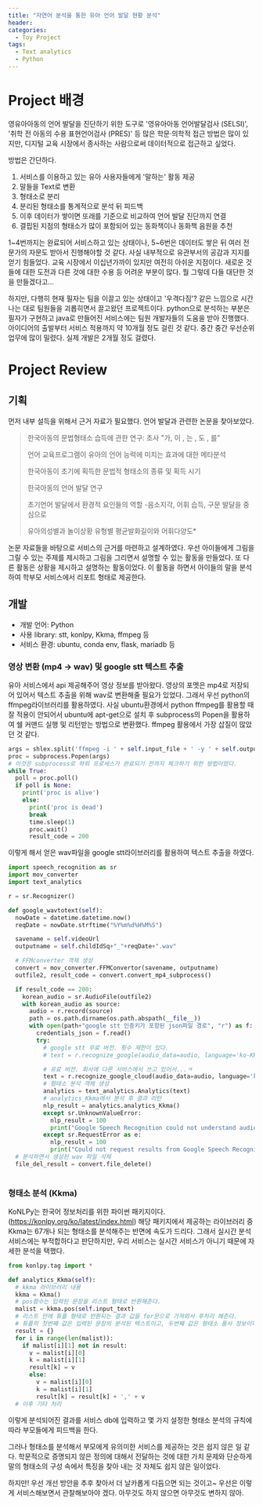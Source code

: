 ```yaml
---
title: "자연어 분석을 통한 유아 언어 발달 현황 분석"
header:
categories:
  - Toy Project
tags:
  - Text analytics
  - Python
---
```




# Project 배경

영유아아동의 언어 발달을 진단하기 위한 도구로 '영유아아동 언어발달검사 (SELSI)', '취학 전 아동의 수용 표현언어검사 (PRES)' 등 많은 학문·의학적 접근 방법은 많이 있지만, 디지털 교육 시장에서 종사하는 사람으로써 데이터적으로 접근하고 싶었다.

방법은 간단하다. 

1. 서비스를 이용하고 있는 유아 사용자들에게 '말하는' 활동 제공
2. 말들을 Text로 변환
3. 형태소로 분리
4. 분리된 형태소를 통계적으로 분석 뒤 피드백
5. 이후 데이터가 쌓이면 또래를 기준으로 비교하여 언어 발달 진단까지 연결
6. 결핍된 지점의 형태소가 많이 포함되어 있는 동화책이나 동화책 음원을 추천

1~4번까지는 완료되어 서비스하고 있는 상태이나, 5~6번은 데이터도 쌓은 뒤 여러 전문가의 자문도 받아서 진행해야할 것 같다. 사실 내부적으로 유관부서의 공감과 지지를 얻기 힘들었다. 교육 시장에서 이십년가까이 있지만 여전히 아쉬운 지점이다. 새로운 것들에 대한 도전과 다른 것에 대한 수용 등 어려운 부분이 많다. 뭘 그렇데 다들 대단한 것을 만들겠다고...

하지만, 다행히 현재 필자는 팀을 이끌고 있는 상태이고 '우격다짐'? 같은 느낌으로 시간나는 대로 팀원들을 괴롭히면서 끌고왔던 프로젝트이다. python으로 분석하는 부분은 필자가 구현하고 java로 만들어진 서비스에는 팀원 개발자들의 도움을 받아 진행했다. 아이디어의 출발부터 서비스 적용까지 약 10개월 정도 걸린 것 같다. 중간 중간 우선순위 업무에 많이 밀렸다. 실제 개발은 2개월 정도 걸렸다.



# Project Review

## 기획

먼저 내부 설득을 위해서 근거 자료가 필요했다. 언어 발달과 관련한 논문을 찾아보았다. 

> 한국아동의 문법형태소 습득에 관한 연구: 조사 "가, 이 , 는 , 도 , 를”
>
> 언어 교육프로그램이 유아의 언어 능력에 미치는 효과에 대한 메타분석
>
> 한국아동이 초기에 획득한 문법적 형태소의 종류 및 획득 시기
>
> 한국아동의 언어 발달 연구
>
> 초기언어 발달에서 환경적 요인들의 역할 -음소지각, 어휘 습득, 구문 발달을 중심으로
>
> 유아의성별과 놀이상황 유형별 평균발화길이와 어휘다양도*

논문 자료들을 바탕으로 서비스의 근거를 마련하고 설계하였다. 우선 아이들에게 그림을 그릴 수 있는 주제를 제시하고 그림을 그리면서 설명할 수 있는 활동을 만들었다. 또 다른 활동은 상황을 제시하고 설명하는 활동이었다. 이 활동을 하면서 아이들의 말을 분석하여 학부모 서비스에서 리포트 형태로 제공한다.

## 개발

- 개발 언어: Python
- 사용 library: stt, konlpy, Kkma, ffmpeg 등
- 서비스 환경: ubuntu, conda env, flask, mariadb 등

### 영상 변환 (mp4 -> wav)  및 google stt 텍스트 추출

유아 서비스에서 api 제공해주어 영상 정보를 받아왔다. 영상의 포멧은 mp4로 저장되어 있어서 텍스트 추출을 위해 wav로 변환해줄 필요가 있었다. 그래서 우선 python의 ffmpeg라이브러리를 활용하였다. 사실 ubuntu환경에서 python ffmpeg를 활용할 때 잘 적용이 안되어서 ubuntu에 apt-get으로 설치 후 subprocess의 Popen을 활용하여 쉘 커맨드 실행 및 리턴받는 방법으로 변환했다. ffmpeg 활용에서 가장 삽질이 많았던 것 같다.

```python
args = shlex.split('ffmpeg -i ' + self.input_file + ' -y ' + self.output_file)
proc = subprocess.Popen(args)
# 이것은 subprocess로 하위 프로세스가 완료되기 전까지 체크하기 위한 방법이었다.
while True:
  poll = proc.poll()
  if poll is None:
    print('proc is alive')
    else:
      print('proc is dead')
      break
      time.sleep(1)
      proc.wait()
      result_code = 200        
```

이렇게 해서 얻은 wav파일을 google stt라이브러리를 활용하여 텍스트 추출을 하였다. 

```python
import speech_recognition as sr
import mov_converter
import text_analytics

r = sr.Recognizer()

def google_wavtotext(self):
  nowDate = datetime.datetime.now()
  reqDate = nowDate.strftime("%Y%m%d%H%M%S")

  savename = self.videoUrl
  outputname = self.childIdSq+"_"+reqDate+".wav"

  # FFMconverter 객체 생성
  convert = mov_converter.FFMConvertor(savename, outputname)
  outfile2, result_code = convert.convert_mp4_subprocess()

  if result_code == 200:
    korean_audio = sr.AudioFile(outfile2)
    with korean_audio as source:
      audio = r.record(source)
      path = os.path.dirname(os.path.abspath(__file__))
      with open(path+"google stt 인증키가 포함된 json파일 경로", "r") as f:
        credentials_json = f.read()
        try:                
          # google stt 무료 버전. 횟수 제한이 있다.
          # text = r.recognize_google(audio_data=audio, language='ko-KR')

          # 유료 버전. 회사에 다른 서비스에서 쓰고 있어서...ㅋ
          text = r.recognize_google_cloud(audio_data=audio, language='ko-KR', credentials_json=credentials_json)
          # 형태소 분석 객체 생성
          analytics = text_analytics.Analytics(text)
          # analytics_Kkma에서 분석 후 결과 리턴
          nlp_result = analytics.analytics_Kkma()
          except sr.UnknownValueError:
            nlp_result = 100
            print("Google Speech Recognition could not understand audio")
          except sr.RequestError as e:
            nlp_result = 100
            print("Could not request results from Google Speech Recognition service; {0}".format(e))
  # 분석하면서 생성된 wav 파일 삭제
  file_del_result = convert.file_delete()
             
```

### 형태소 분석 (Kkma)

KoNLPy는 한국어 정보처리를 위한 파이썬 패키지이다. (https://konlpy.org/ko/latest/index.html) 해당 패키지에서 제공하는 라이브러리 중 Kkma는 67개나 되는 형태소를 분석해주는 반면에 속도가 드리다. 그래서 실시간 분석 서비스에는 부적합하다고 판단하지만, 우리 서비스는 실시간 서비스가 아니기 때문에 자세한 분석을 택했다.

```python
from konlpy.tag import *

def analytics_Kkma(self):  
  # kkma 라이브러리 내용
  kkma = Kkma()
  # pos함수는 입력된 문장을 리스트 형태로 반환해준다.  
  malist = kkma.pos(self.input_text)
  # 리스트 안에 튜플 형태로 반환되는 결과 값을 for문으로 가져와서 후처리 해준다.
  # 튜플의 첫번째 값은 입력된 문장의 분석된 텍스트이고, 두번째 값은 형태소 품사 정보이다. 
  result = {}
  for i in range(len(malist)):
    if malist[i][1] not in result:
      v = malist[i][0]
      k = malist[i][1]
      result[k] = v
      else:
        v = malist[i][0]
        k = malist[i][1]
        result[k] = result[k] + ',' + v
  # 이후 기타 처리   
```

이렇게 분석되어진 결과를 서비스 db에 입력하고 몇 가지 설정한 형태소 분석의 규칙에 따라 부모들에게 피드백을 한다. 



그러나 형태소를 분석해서 부모에게 유의미한 서비스를 제공하는 것은 쉽지 않은 일 같다. 학문적으로 증명되지 않은 정의에 대해서 전달하는 것에 대한 가치 문제와 단순하게 말의 형태소의 구성 속에서 특징을 찾아 내는 것 자체도 쉽지 않은 일이었다. 

하지만! 우선 개선 방안을 추후 찾아서 더 날카롭게 다듬으면 되는 것이고~ 우선은 이렇게 서비스해보면서 관찰해보아야 겠다. 아무것도 하지 않으면 아무것도 변하지 않아.